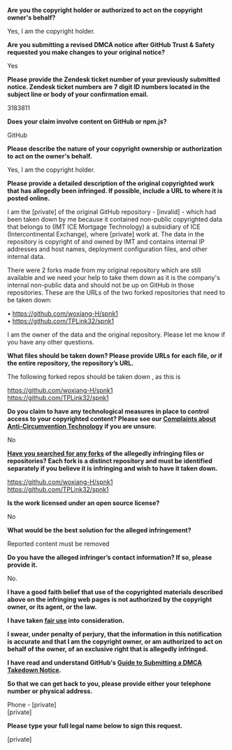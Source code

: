 **Are you the copyright holder or authorized to act on the copyright owner's behalf?**

Yes, I am the copyright holder.

**Are you submitting a revised DMCA notice after GitHub Trust & Safety requested you make changes to your original notice?**

Yes

**Please provide the Zendesk ticket number of your previously submitted notice. Zendesk ticket numbers are 7 digit ID numbers located in the subject line or body of your confirmation email.**

3183811

**Does your claim involve content on GitHub or npm.js?**

GitHub

**Please describe the nature of your copyright ownership or authorization to act on the owner's behalf.**

Yes, I am the copyright holder.

**Please provide a detailed description of the original copyrighted work that has allegedly been infringed. If possible, include a URL to where it is posted online.**

I am the [private] of the original GitHub repository - [invalid] - which had been taken down by me because it contained non-public copyrighted data that belongs to (IMT ICE Mortgage Technology) a subsidiary of ICE (Intercontinental Exchange), where [private] work at. The data in the repository is copyright of and owned by IMT and contains internal IP addresses and host names, deployment configuration files, and other internal data.

There were 2 forks made from my original repository which are still available and we need your help to take them down as it is the company's internal non-public data and should not be up on GitHub in those repositories. These are the URLs of the two forked repositories that need to be taken down:

• https://github.com/woxiang-H/spnk1  
• https://github.com/TPLink32/spnk1

I am the owner of the data and the original repository. Please let me know if you have any other questions.

**What files should be taken down? Please provide URLs for each file, or if the entire repository, the repository’s URL.**

The following forked repos should be taken down , as this is

https://github.com/woxiang-H/spnk1  
https://github.com/TPLink32/spnk1

**Do you claim to have any technological measures in place to control access to your copyrighted content? Please see our <a href="https://docs.github.com/articles/guide-to-submitting-a-dmca-takedown-notice#complaints-about-anti-circumvention-technology">Complaints about Anti-Circumvention Technology</a> if you are unsure.**

No

**<a href="https://docs.github.com/articles/dmca-takedown-policy#b-what-about-forks-or-whats-a-fork">Have you searched for any forks</a> of the allegedly infringing files or repositories? Each fork is a distinct repository and must be identified separately if you believe it is infringing and wish to have it taken down.**

https://github.com/woxiang-H/spnk1  
https://github.com/TPLink32/spnk1

**Is the work licensed under an open source license?**

No

**What would be the best solution for the alleged infringement?**

Reported content must be removed

**Do you have the alleged infringer’s contact information? If so, please provide it.**

No.

**I have a good faith belief that use of the copyrighted materials described above on the infringing web pages is not authorized by the copyright owner, or its agent, or the law.**

**I have taken <a href="https://www.lumendatabase.org/topics/22">fair use</a> into consideration.**

**I swear, under penalty of perjury, that the information in this notification is accurate and that I am the copyright owner, or am authorized to act on behalf of the owner, of an exclusive right that is allegedly infringed.**

**I have read and understand GitHub's <a href="https://docs.github.com/articles/guide-to-submitting-a-dmca-takedown-notice/">Guide to Submitting a DMCA Takedown Notice</a>.**

**So that we can get back to you, please provide either your telephone number or physical address.**

Phone - [private]  
[private]  

**Please type your full legal name below to sign this request.**

[private]  
